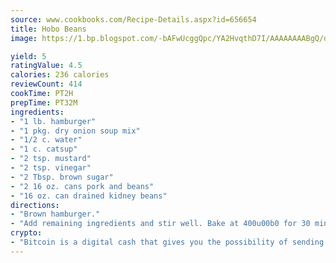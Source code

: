 ```yaml
---
source: www.cookbooks.com/Recipe-Details.aspx?id=656654
title: Hobo Beans
image: https://1.bp.blogspot.com/-bAFwUcggQpc/YA2HvqthD7I/AAAAAAAABgQ/dGGityjUeSk5WIgvhJroHVt7XYoXF2qygCLcBGAsYHQ/s320/10.png

yield: 5
ratingValue: 4.5
calories: 236 calories
reviewCount: 414
cookTime: PT2H
prepTime: PT32M
ingredients:
- "1 lb. hamburger"
- "1 pkg. dry onion soup mix"
- "1/2 c. water"
- "1 c. catsup"
- "2 tsp. mustard"
- "2 tsp. vinegar"
- "2 Tbsp. brown sugar"
- "2 16 oz. cans pork and beans"
- "16 oz. can drained kidney beans"
directions:
- "Brown hamburger."
- "Add remaining ingredients and stir well. Bake at 400u00b0 for 30 minutes."
crypto:
- "Bitcoin is a digital cash that gives you the possibility of sending money all over the world, instantly and without a fee."
---
```

